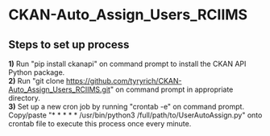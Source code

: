 # CKAN-Auto_Assign_Users_RCIIMS

## Steps to set up process
<b>1)</b> Run "pip install ckanapi" on command prompt to install the CKAN API Python package.<br>
<b>2)</b> Run "git clone https://github.com/tyryrich/CKAN-Auto_Assign_Users_RCIIMS.git" on command prompt in appropriate directory.<br>
<b>3)</b> Set up a new cron job by running "crontab -e" on command prompt. Copy/paste "* * * * * /usr/bin/python3 /full/path/to/UserAutoAssign.py" onto crontab file to execute this process once every minute.
